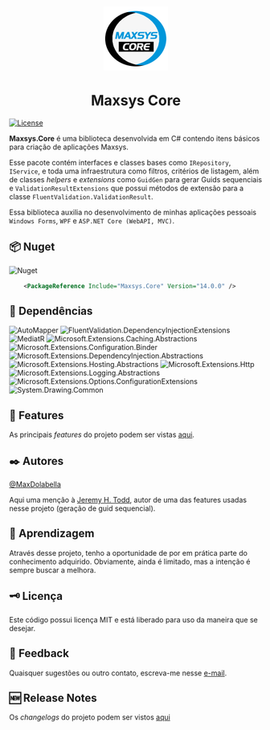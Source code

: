 <div align="center">
<img src="logo.png" alt="drawing" width="128" />
<h1>Maxsys Core</h1>
</div>

[![License](https://img.shields.io/github/license/maxdolabella/maxsys.core)](LICENSE)

**Maxsys.Core** é uma biblioteca desenvolvida em C# contendo itens básicos para criação de aplicações Maxsys.

Esse pacote contém interfaces e classes bases como `IRepository`, `IService`, e toda uma infraestrutura como filtros, critérios de listagem, além de classes *helpers* e *extensions* como `GuidGen` para gerar Guids sequenciais e `ValidationResultExtensions` que possui métodos de extensão para a classe `FluentValidation.ValidationResult`.

Essa biblioteca auxilia no desenvolvimento de minhas aplicações pessoais `Windows Forms`, `WPF` e `ASP.NET Core (WebAPI, MVC)`.


## :package: Nuget
![Nuget](https://img.shields.io/nuget/v/Maxsys.Core)

```xml
    <PackageReference Include="Maxsys.Core" Version="14.0.0" />
```

## :link: Dependências

![AutoMapper](https://img.shields.io/badge/AutoMapper-13.0.1-blue?style=for-the-badge&link=https%3A%2F%2Fwww.nuget.org%2Fpackages%2FAutoMapper)
![FluentValidation.DependencyInjectionExtensions](https://img.shields.io/badge/FluentValidation.DependencyInjectionExtensions-11.11.0-blue?style=for-the-badge&link=https%3A%2F%2Fwww.nuget.org%2Fpackages%2FFluentValidation.DependencyInjectionExtensions)
![MediatR](https://img.shields.io/badge/MediatR-12.4.1-blue?style=for-the-badge&link=https%3A%2F%2Fwww.nuget.org%2Fpackages%2FMediatR)
![Microsoft.Extensions.Caching.Abstractions](https://img.shields.io/badge/Microsoft.Extensions.Caching.Abstractions-9.0.1-blue?style=for-the-badge&link=https%3A%2F%2Fwww.nuget.org%2Fpackages%2FMicrosoft.Extensions.Caching.Abstractions)
![Microsoft.Extensions.Configuration.Binder](https://img.shields.io/badge/Microsoft.Extensions.Configuration.Binder-9.0.1-blue?style=for-the-badge&link=https%3A%2F%2Fwww.nuget.org%2Fpackages%2FMicrosoft.Extensions.Configuration.Binder)
![Microsoft.Extensions.DependencyInjection.Abstractions](https://img.shields.io/badge/Microsoft.Extensions.DependencyInjection.Abstractions-9.0.1-blue?style=for-the-badge&link=https%3A%2F%2Fwww.nuget.org%2Fpackages%2FMicrosoft.Extensions.DependencyInjection.Abstractions)
![Microsoft.Extensions.Hosting.Abstractions](https://img.shields.io/badge/Microsoft.Extensions.Hosting.Abstractions-9.0.1-blue?style=for-the-badge&link=https%3A%2F%2Fwww.nuget.org%2Fpackages%2FMicrosoft.Extensions.Hosting.Abstractions)
![Microsoft.Extensions.Http](https://img.shields.io/badge/Microsoft.Extensions.Http-9.0.1-blue?style=for-the-badge&link=https%3A%2F%2Fwww.nuget.org%2Fpackages%2FMicrosoft.Extensions.Http)
![Microsoft.Extensions.Logging.Abstractions](https://img.shields.io/badge/Microsoft.Extensions.Logging.Abstractions-9.0.1-blue?style=for-the-badge&link=https%3A%2F%2Fwww.nuget.org%2Fpackages%2FMicrosoft.Extensions.Logging.Abstractions)
![Microsoft.Extensions.Options.ConfigurationExtensions](https://img.shields.io/badge/Microsoft.Extensions.Options.ConfigurationExtensions-9.0.1-blue?style=for-the-badge&link=https%3A%2F%2Fwww.nuget.org%2Fpackages%2FMicrosoft.Extensions.Options.ConfigurationExtensions)
![System.Drawing.Common](https://img.shields.io/badge/System.Drawing.Common-9.0.1-blue?style=for-the-badge&link=https%3A%2F%2Fwww.nuget.org%2Fpackages%2FSystem.Drawing.Common)


## :star2: Features
As principais *features* do projeto podem ser vistas [aqui](FEATURES.md).

## :black_nib: Autores
[@MaxDolabella](https://www.github.com/MaxDolabella)

Aqui uma menção à [Jeremy H. Todd](https://github.com/jhtodd), autor de uma das features usadas nesse projeto (geração de guid sequencial).

## :monocle_face: Aprendizagem
Através desse projeto, tenho a oportunidade de por em prática parte do conhecimento adquirido. Obviamente, ainda é limitado, mas a intenção é sempre buscar a melhora.

## :old_key: Licença
Este código possui licença MIT e está liberado para uso da maneira que se desejar.
  
## :email: Feedback
Quaisquer sugestões ou outro contato, escreva-me nesse [e-mail](mailto:maxsystech@outlook.com?subject=Github%20contact).

## :new: Release Notes
Os *changelogs* do projeto podem ser vistos [aqui](CHANGELOGS.md)